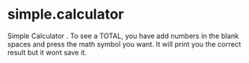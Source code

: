 # simple.calculator
Simple Calculator . To see a TOTAL, you have add numbers in the blank spaces and press the math symbol you want. 
It will print you the correct result but it wont save it.
